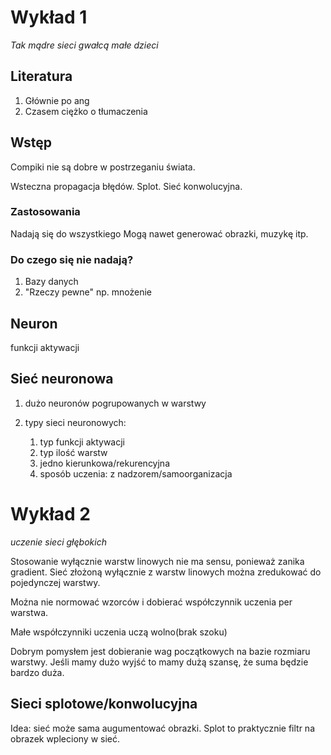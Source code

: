 # Wykład 1

_Tak mądre sieci gwałcą małe dzieci_


## Literatura 

1. Głównie po ang 
1. Czasem ciężko o tłumaczenia

## Wstęp 

Compiki nie są dobre w postrzeganiu świata.

Wsteczna propagacja błędów. Splot. Sieć konwolucyjna. 


### Zastosowania

Nadają się do wszystkiego
Mogą nawet generować obrazki, muzykę itp.
### Do czego się nie nadają? 

1. Bazy danych
1. "Rzeczy pewne" np. mnożenie

## Neuron
 funkcji aktywacji

## Sieć neuronowa
 1. dużo neuronów pogrupowanych w warstwy
 1. typy sieci neuronowych:

    1. typ funkcji aktywacji
    1. typ ilość warstw
    1. jedno kierunkowa/rekurencyjna
    1. sposób uczenia: z nadzorem/samoorganizacja


# Wykład 2

_uczenie sieci głębokich_

Stosowanie wyłącznie warstw linowych nie ma sensu, ponieważ zanika gradient.
Sieć złożoną wyłącznie z warstw linowych można zredukować do pojedynczej warstwy. 

Można nie normować wzorców i dobierać współczynnik uczenia per warstwa.

Małe współczynniki uczenia uczą wolno(brak szoku) 

Dobrym pomysłem jest dobieranie wag początkowych na bazie rozmiaru warstwy. 
Jeśli mamy dużo wyjść to mamy dużą szansę, że suma będzie bardzo duża. 

## Sieci splotowe/konwolucyjna

Idea: sieć może sama augumentować obrazki. 
Splot to praktycznie filtr na obrazek wpleciony w sieć.




